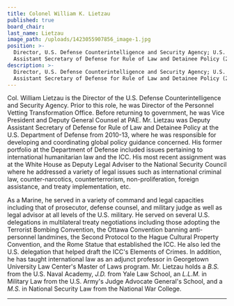 ```yaml
---
title: Colonel William K. Lietzau
published: true
board_chair:
last_name: Lietzau
image_path: /uploads/1423055907856_image-1.jpg
position: >-
  Director, U.S. Defense Counterintelligence and Security Agency; U.S. Deputy
  Assistant Secretary of Defense for Rule of Law and Detainee Policy (2010-13)
description: >-
  Director, U.S. Defense Counterintelligence and Security Agency; U.S. Deputy
  Assistant Secretary of Defense for Rule of Law and Detainee Policy (2010-13)
---
```


Col. William Lietzau is the Director of the U.S. Defense Counterintelligence and Security Agency. Prior to this role, he was Director of the Personnel Vetting Transformation Office. Before returning to government, he was Vice President and Deputy General Counsel at PAE. Mr. Lietzau was Deputy Assistant Secretary of Defense for Rule of Law and Detainee Policy at the U.S. Department of Defense from 2010-13, where he was responsible for developing and coordinating global policy guidance concerned. His former portfolio at the Department of Defense included issues pertaining to international humanitarian law and the ICC. His most recent assignment was at the White House as Deputy Legal Adviser to the National Security Council where he addressed a variety of legal issues such as international criminal law, counter-narcotics, counterterrorism, non-proliferation, foreign assistance, and treaty implementation, etc.

As a Marine, he served in a variety of command and legal capacities including that of prosecutor, defense counsel, and military judge as well as legal advisor at all levels of the U.S. military. He served on several U.S. delegations in multilateral treaty negotiations including those adopting the Terrorist Bombing Convention, the Ottawa Convention banning anti-personnel landmines, the Second Protocol to the Hague Cultural Property Convention, and the Rome Statue that established the ICC. He also led the U.S. delegation that helped draft the ICC's Elements of Crimes. In addition, he has taught international law as an adjunct professor in Georgetown University Law Center's Master of Laws program. Mr. Lietzau holds a *B.S.* from the U.S. Naval Academy, *J.D.* from Yale Law School, an *L.L.M.* in Military Law from the U.S. Army's Judge Advocate General's School, and a *M.S.* in National Security Law from the National War College.

---